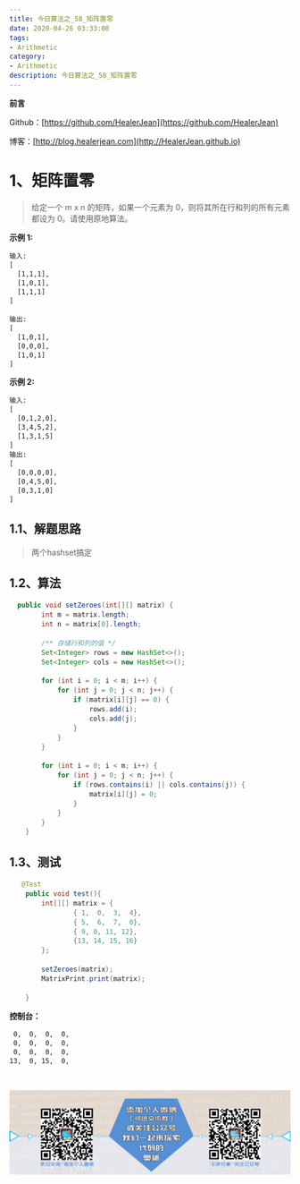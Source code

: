 ```yaml
---
title: 今日算法之_58_矩阵置零
date: 2020-04-26 03:33:00
tags: 
- Arithmetic
category: 
- Arithmetic
description: 今日算法之_58_矩阵置零
---
```


**前言**     

 Github：[https://github.com/HealerJean](https://github.com/HealerJean)         

 博客：[http://blog.healerjean.com](http://HealerJean.github.io)          



# 1、矩阵置零
> 给定一个 m x n 的矩阵，如果一个元素为 0，则将其所在行和列的所有元素都设为 0。请使用原地算法。
>
> 

**示例 1:**

```
输入: 
[
  [1,1,1],
  [1,0,1],
  [1,1,1]
]

输出: 
[
  [1,0,1],
  [0,0,0],
  [1,0,1]
]
```


**示例 2:**

```
输入: 
[
  [0,1,2,0],
  [3,4,5,2],
  [1,3,1,5]
]
输出: 
[
  [0,0,0,0],
  [0,4,5,0],
  [0,3,1,0]
]
```



## 1.1、解题思路 

> 两个hashset搞定



## 1.2、算法

```java
  public void setZeroes(int[][] matrix) {
        int m = matrix.length;
        int n = matrix[0].length;

        /** 存储行和列的值 */
        Set<Integer> rows = new HashSet<>();
        Set<Integer> cols = new HashSet<>();

        for (int i = 0; i < m; i++) {
            for (int j = 0; j < n; j++) {
                if (matrix[i][j] == 0) {
                    rows.add(i);
                    cols.add(j);
                }
            }
        }

        for (int i = 0; i < m; i++) {
            for (int j = 0; j < n; j++) {
                if (rows.contains(i) || cols.contains(j)) {
                    matrix[i][j] = 0;
                }
            }
        }
    }
```




## 1.3、测试 

```java
   @Test
    public void test(){
        int[][] matrix = {
                { 1,  0,  3,  4},
                { 5,  6,  7,  0},
                { 9, 0, 11, 12},
                {13, 14, 15, 16}
        };

        setZeroes(matrix);
        MatrixPrint.print(matrix);

    }
```

**控制台：**

```
 0,  0,  0,  0, 
 0,  0,  0,  0, 
 0,  0,  0,  0, 
13,  0, 15,  0, 
```





​          

![ContactAuthor](https://raw.githubusercontent.com/HealerJean/HealerJean.github.io/master/assets/img/artical_bottom.jpg)



<link rel="stylesheet" href="https://unpkg.com/gitalk/dist/gitalk.css">

<script src="https://unpkg.com/gitalk@latest/dist/gitalk.min.js"></script> 
<div id="gitalk-container"></div>    
 <script type="text/javascript">
    var gitalk = new Gitalk({
		clientID: `1d164cd85549874d0e3a`,
		clientSecret: `527c3d223d1e6608953e835b547061037d140355`,
		repo: `HealerJean.github.io`,
		owner: 'HealerJean',
		admin: ['HealerJean'],
		id: 'IkMmBsSaeX52n8J3',
    });
    gitalk.render('gitalk-container');
</script> 


